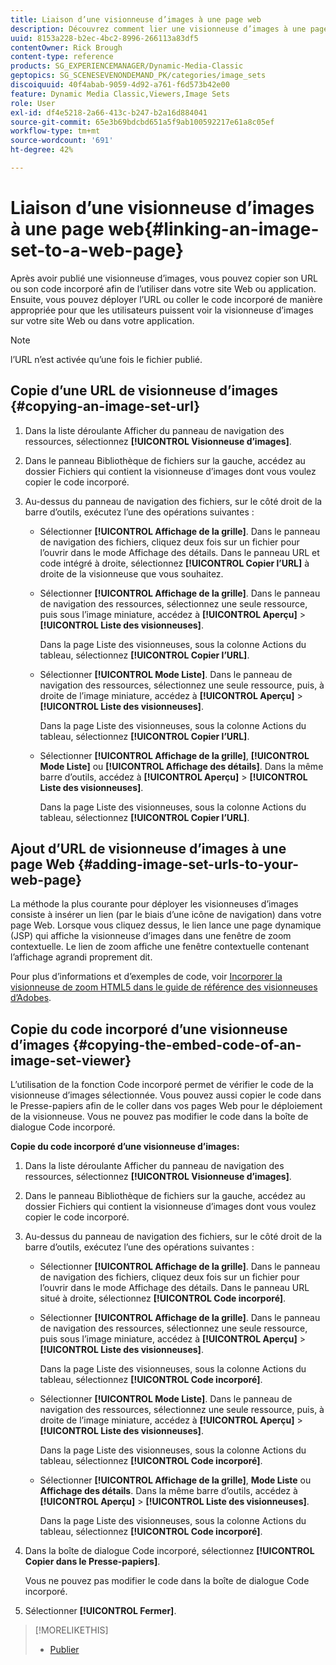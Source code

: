 ```yaml
---
title: Liaison d’une visionneuse d’images à une page web
description: Découvrez comment lier une visionneuse d’images à une page web dans Adobe Dynamic Media Classic.
uuid: 8153a228-b2ec-4bc2-8996-266113a83df5
contentOwner: Rick Brough
content-type: reference
products: SG_EXPERIENCEMANAGER/Dynamic-Media-Classic
geptopics: SG_SCENESEVENONDEMAND_PK/categories/image_sets
discoiquuid: 40f4abab-9059-4d92-a761-f6d573b42e00
feature: Dynamic Media Classic,Viewers,Image Sets
role: User
exl-id: df4e5218-2a66-413c-b247-b2a16d884041
source-git-commit: 65e3b69bdcbd651a5f9ab100592217e61a8c05ef
workflow-type: tm+mt
source-wordcount: '691'
ht-degree: 42%

---
```


# Liaison d’une visionneuse d’images à une page web{#linking-an-image-set-to-a-web-page}

Après avoir publié une visionneuse d’images, vous pouvez copier son URL ou son code incorporé afin de l’utiliser dans votre site Web ou application. Ensuite, vous pouvez déployer l’URL ou coller le code incorporé de manière appropriée pour que les utilisateurs puissent voir la visionneuse d’images sur votre site Web ou dans votre application.

>[!NOTE]
>
>l’URL n’est activée qu’une fois le fichier publié.

## Copie d’une URL de visionneuse d’images {#copying-an-image-set-url}

1. Dans la liste déroulante Afficher du panneau de navigation des ressources, sélectionnez **[!UICONTROL Visionneuse d’images]**.
1. Dans le panneau Bibliothèque de fichiers sur la gauche, accédez au dossier Fichiers qui contient la visionneuse d’images dont vous voulez copier le code incorporé.
1. Au-dessus du panneau de navigation des fichiers, sur le côté droit de la barre d’outils, exécutez l’une des opérations suivantes :

   * Sélectionner **[!UICONTROL Affichage de la grille]**. Dans le panneau de navigation des fichiers, cliquez deux fois sur un fichier pour l’ouvrir dans le mode Affichage des détails. Dans le panneau URL et code intégré à droite, sélectionnez **[!UICONTROL Copier l’URL]** à droite de la visionneuse que vous souhaitez.
   * Sélectionner **[!UICONTROL Affichage de la grille]**. Dans le panneau de navigation des ressources, sélectionnez une seule ressource, puis sous l’image miniature, accédez à **[!UICONTROL Aperçu]** > **[!UICONTROL Liste des visionneuses]**.

      Dans la page Liste des visionneuses, sous la colonne Actions du tableau, sélectionnez **[!UICONTROL Copier l’URL]**.

   * Sélectionner **[!UICONTROL Mode Liste]**. Dans le panneau de navigation des ressources, sélectionnez une seule ressource, puis, à droite de l’image miniature, accédez à **[!UICONTROL Aperçu]** > **[!UICONTROL Liste des visionneuses]**.

      Dans la page Liste des visionneuses, sous la colonne Actions du tableau, sélectionnez **[!UICONTROL Copier l’URL]**.

   * Sélectionner **[!UICONTROL Affichage de la grille]**, **[!UICONTROL Mode Liste]** ou **[!UICONTROL Affichage des détails]**. Dans la même barre d’outils, accédez à **[!UICONTROL Aperçu]** > **[!UICONTROL Liste des visionneuses]**.

      Dans la page Liste des visionneuses, sous la colonne Actions du tableau, sélectionnez **[!UICONTROL Copier l’URL]**.

## Ajout d’URL de visionneuse d’images à une page Web {#adding-image-set-urls-to-your-web-page}

La méthode la plus courante pour déployer les visionneuses d’images consiste à insérer un lien (par le biais d’une icône de navigation) dans votre page Web. Lorsque vous cliquez dessus, le lien lance une page dynamique (JSP) qui affiche la visionneuse d’images dans une fenêtre de zoom contextuelle. Le lien de zoom affiche une fenêtre contextuelle contenant l’affichage agrandi proprement dit.

Pour plus d’informations et d’exemples de code, voir [Incorporer la visionneuse de zoom HTML5 dans le guide de référence des visionneuses d’Adobes](https://experienceleague.adobe.com/docs/dynamic-media-developer-resources/library/viewers-aem-assets-dmc/zoom/c-html5-20-zoom-viewer-about.html#section-e1c3106f5b3e445d9b95be337c2f94e2).

## Copie du code incorporé d’une visionneuse d’images {#copying-the-embed-code-of-an-image-set-viewer}

L’utilisation de la fonction Code incorporé permet de vérifier le code de la visionneuse d’images sélectionnée. Vous pouvez aussi copier le code dans le Presse-papiers afin de le coller dans vos pages Web pour le déploiement de la visionneuse. Vous ne pouvez pas modifier le code dans la boîte de dialogue Code incorporé.

**Copie du code incorporé d’une visionneuse d’images:**

1. Dans la liste déroulante Afficher du panneau de navigation des ressources, sélectionnez **[!UICONTROL Visionneuse d’images]**.
1. Dans le panneau Bibliothèque de fichiers sur la gauche, accédez au dossier Fichiers qui contient la visionneuse d’images dont vous voulez copier le code incorporé.
1. Au-dessus du panneau de navigation des fichiers, sur le côté droit de la barre d’outils, exécutez l’une des opérations suivantes :

   * Sélectionner **[!UICONTROL Affichage de la grille]**. Dans le panneau de navigation des fichiers, cliquez deux fois sur un fichier pour l’ouvrir dans le mode Affichage des détails. Dans le panneau URL situé à droite, sélectionnez **[!UICONTROL Code incorporé]**.
   * Sélectionner **[!UICONTROL Affichage de la grille]**. Dans le panneau de navigation des ressources, sélectionnez une seule ressource, puis sous l’image miniature, accédez à **[!UICONTROL Aperçu]** > **[!UICONTROL Liste des visionneuses]**.

      Dans la page Liste des visionneuses, sous la colonne Actions du tableau, sélectionnez **[!UICONTROL Code incorporé]**.

   * Sélectionner **[!UICONTROL Mode Liste]**. Dans le panneau de navigation des ressources, sélectionnez une seule ressource, puis, à droite de l’image miniature, accédez à **[!UICONTROL Aperçu]** > **[!UICONTROL Liste des visionneuses]**.

      Dans la page Liste des visionneuses, sous la colonne Actions du tableau, sélectionnez **[!UICONTROL Code incorporé]**.

   * Sélectionner **[!UICONTROL Affichage de la grille]**, **Mode Liste** ou **Affichage des détails**. Dans la même barre d’outils, accédez à **[!UICONTROL Aperçu]** > **[!UICONTROL Liste des visionneuses]**.

      Dans la page Liste des visionneuses, sous la colonne Actions du tableau, sélectionnez **[!UICONTROL Code incorporé]**.

1. Dans la boîte de dialogue Code incorporé, sélectionnez **[!UICONTROL Copier dans le Presse-papiers]**.

   Vous ne pouvez pas modifier le code dans la boîte de dialogue Code incorporé.

1. Sélectionner **[!UICONTROL Fermer]**.

>[!MORELIKETHIS]
>
>* [Publier](publishing-files.md#publishing_files)

